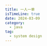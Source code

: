 ```yaml
---
title: 一人一单
isTimeLine: true
date: 2024-03-09
category:
  - java
tag:
  - system design
---
```



```java

```